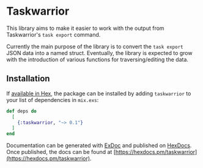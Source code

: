 # Taskwarrior

This library aims to make it easier to work with the output from Taskwarrior's
`task export` command.

Currently the main purpose of the library is to convert the `task export` JSON
data into a named struct. Eventually, the library is expected to grow with the
introduction of various functions for traversing/editing the data.

## Installation

If [available in Hex](https://hex.pm/docs/publish), the package can be installed
by adding `taskwarrior` to your list of dependencies in `mix.exs`:

```elixir
def deps do
  [
    {:taskwarrior, "~> 0.1"}
  ]
end
```

Documentation can be generated with [ExDoc](https://github.com/elixir-lang/ex_doc)
and published on [HexDocs](https://hexdocs.pm). Once published, the docs can
be found at [https://hexdocs.pm/taskwarrior](https://hexdocs.pm/taskwarrior).
